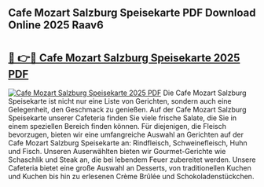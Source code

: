 ## Cafe Mozart Salzburg Speisekarte PDF Download Online 2025 Raav6

# <h2><a href="http://gc8g1tv.nevu.top/?p=Cafe+Mozart+Salzburg+Speisekarte">🔗 👉🔴 Cafe Mozart Salzburg Speisekarte 2025 PDF</a></h2>

[![Cafe Mozart Salzburg Speisekarte 2025 PDF](https://i.imgur.com/dBaPXMq.png)](http://gc8g1tv.nevu.top/?p=Cafe+Mozart+Salzburg+Speisekarte)
Die Cafe Mozart Salzburg Speisekarte ist nicht nur eine Liste von Gerichten, sondern auch eine Gelegenheit, den Geschmack zu genießen. Auf der Cafe Mozart Salzburg Speisekarte unserer Cafeteria finden Sie viele frische Salate, die Sie in einem speziellen Bereich finden können. Für diejenigen, die Fleisch bevorzugen, bieten wir eine umfangreiche Auswahl an Gerichten auf der Cafe Mozart Salzburg Speisekarte an: Rindfleisch, Schweinefleisch, Huhn und Fisch. Unseren Auserwählten bieten wir Gourmet-Gerichte wie Schaschlik und Steak an, die bei lebendem Feuer zubereitet werden. Unsere Cafeteria bietet eine große Auswahl an Desserts, von traditionellen Kuchen und Kuchen bis hin zu erlesenen Crème Brûlée und Schokoladenstückchen.

